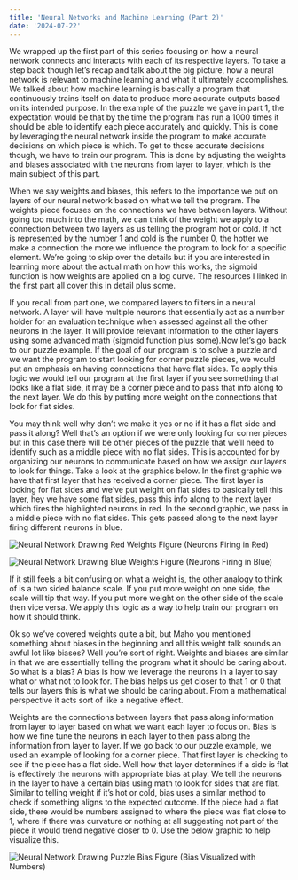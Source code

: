 ```yaml
---
title: 'Neural Networks and Machine Learning (Part 2)'
date: '2024-07-22'
---
```


We wrapped up the first part of this series focusing on how a neural network connects and interacts with each of its respective layers. To take a step back though let’s recap and talk about the big picture, how a neural network is relevant to machine learning and what it ultimately accomplishes. We talked about how machine learning is basically a program that continuously trains itself on data to produce more accurate outputs based on its intended purpose. In the example of the puzzle we gave in part 1, the expectation would be that by the time the program has run a 1000 times it should be able to identify each piece accurately and quickly. This is done by leveraging the neural network inside the program to make accurate decisions on which piece is which. To get to those accurate decisions though, we have to train our program. This is done by adjusting the weights and biases associated with the neurons from layer to layer, which is the main subject of this part.  

When we say weights and biases, this refers to the importance we put on layers of our neural network based on what we tell the program. The weights piece focuses on the connections we have between layers. Without going too much into the math, we can think of the weight we apply to a connection between two layers as us telling the program hot or cold. If hot is represented by the number 1 and cold is the number 0, the hotter we make a connection the more we influence the program to look for a specific element. We’re going to skip over the details but if you are interested in learning more about the actual math on how this works, the sigmoid function is how weights are applied on a log curve. The resources I linked in the first part all cover this in detail plus some.

If you recall from part one, we compared layers to filters in a neural network. A layer will have multiple neurons that essentially act as a number holder for an evaluation technique when assessed against all the other neurons in the layer. It will provide relevant information to the other layers using some advanced math (sigmoid function plus some).Now let’s go back to our puzzle example. If the goal of our program is to solve a puzzle and we want the program to start looking for corner puzzle pieces, we would put an emphasis on having connections that have flat sides. To apply this logic we would tell our program at the first layer if you see something that looks like a flat side, it may be a corner piece and to pass that info along to the next layer. We do this by putting more weight on the connections that look for flat sides. 

You may think well why don’t we make it yes or no if it has a flat side and pass it along? Well that’s an option if we were only looking for corner pieces but in this case there will be other pieces of the puzzle that we’ll need to identify such as a middle piece with no flat sides. This is accounted for by organizing our neurons to communicate based on how we assign our layers to look for things. Take a look at the graphics below. In the first graphic we have that first layer that has received a corner piece. The first layer is looking for flat sides and we’ve put weight on flat sides to basically tell this layer, hey we have some flat sides, pass this info along to the next layer which fires the highlighted neurons in red. In the second graphic, we pass in a middle piece with no flat sides. This gets passed along to the next layer firing different neurons in blue. 

![Neural Network Drawing Red Weights](/images/Neural_Network_Drawing_Red_Weights.jpg "Neural Network Drawing Red Weights")
Figure (Neurons Firing in Red)

![Neural Network Drawing Blue Weights](/images/Neural_Network_Drawing_Blue_Weights.jpg "Neural Network Drawing Blue Weights")
Figure (Neurons Firing in Blue)

If it still feels a bit confusing on what a weight is, the other analogy to think of is a two sided balance scale. If you put more weight on one side, the scale will tip that way. If you put more weight on the other side of the scale then vice versa. We apply this logic as a way to help train our program on how it should think. 

Ok so we’ve covered weights quite a bit, but Maho you mentioned something about biases in the beginning and all this weight talk sounds an awful lot like biases? Well you’re sort of right. Weights and biases are similar in that we are essentially telling the program what it should be caring about. So what is a bias? A bias is how we leverage the neurons in a layer to say what or what not to look for. The bias helps us get closer to that 1 or 0 that tells our layers this is what we should be caring about. From a mathematical perspective it acts sort of like a negative effect. 

Weights are the connections between layers that pass along information from layer to layer based on what we want each layer to focus on. Bias is how we fine tune the neurons in each layer to then pass along the information from layer to layer. If we go back to our puzzle example, we used an example of looking for a corner piece. That first layer is checking to see if the piece has a flat side. Well how that layer determines if a side is flat is effectively the neurons with appropriate bias at play. We tell the neurons in the layer to have a certain bias using math to look for sides that are flat. Similar to telling weight if it’s hot or cold, bias uses a similar method to check if something aligns to the expected outcome. If the piece had a flat side, there would be numbers assigned to where the piece was flat close to 1, where if there was curvature or nothing at all suggesting not part of the piece it would trend negative closer to 0. Use the below graphic to help visualize this.  

![Neural Network Drawing Puzzle Bias](/images/Neural_Network_Drawing_Puzzle_Bias.jpg "Neural Network Drawing Puzzle Bias")
Figure (Bias Visualized with Numbers)